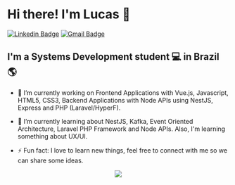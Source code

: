 # Hi there! I'm Lucas 👋



[![Linkedin Badge](https://img.shields.io/badge/-LinkedIn-blue?style=for-the-badge&logo=Linkedin&logoColor=white&link=https:https://www.linkedin.com/in/locasmendes/)](https://www.linkedin.com/in/locasmendes/)
[![Gmail Badge](https://img.shields.io/badge/-Gmail-c14438?style=for-the-badge&logo=Gmail&logoColor=white&link=mailto:lukinhazmm@gmail.com)](mailto:lukinhazmm@gmail.com)

## I'm a Systems Development student 💻 in Brazil 🌎

- 🔭 I’m currently working on Frontend Applications with Vue.js, Javascript, HTML5, CSS3, Backend Applications with Node APIs using NestJS, Express and PHP (Laravel/HyperF).

- 🌱 I’m currently learning about NestJS, Kafka, Event Oriented Architecture, Laravel PHP Framework and Node APIs. Also, I'm learning something about UX/UI.

- ⚡ Fun fact: I love to learn new things, feel free to connect with me so we can share some ideas.

<p align="center">
  <img alig src="https://github-profile-trophy.vercel.app/?username=locasmendes&column=6&rank=SSS,SS,S,AAA,AA,A,B,C" />
</p>

